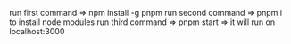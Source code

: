 run first command => npm install -g pnpm
run second command => pnpm i to install node modules
run third command => pnpm start => it will run on localhost:3000 
